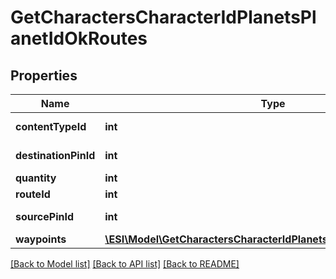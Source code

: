 # GetCharactersCharacterIdPlanetsPlanetIdOkRoutes

## Properties
Name | Type | Description | Notes
------------ | ------------- | ------------- | -------------
**contentTypeId** | **int** | content_type_id integer | 
**destinationPinId** | **int** | destination_pin_id integer | 
**quantity** | **int** | quantity integer | 
**routeId** | **int** | route_id integer | 
**sourcePinId** | **int** | source_pin_id integer | 
**waypoints** | [**\ESI\Model\GetCharactersCharacterIdPlanetsPlanetIdOkWaypoints[]**](GetCharactersCharacterIdPlanetsPlanetIdOkWaypoints.md) | waypoints array | [optional] 

[[Back to Model list]](../README.md#documentation-for-models) [[Back to API list]](../README.md#documentation-for-api-endpoints) [[Back to README]](../README.md)


